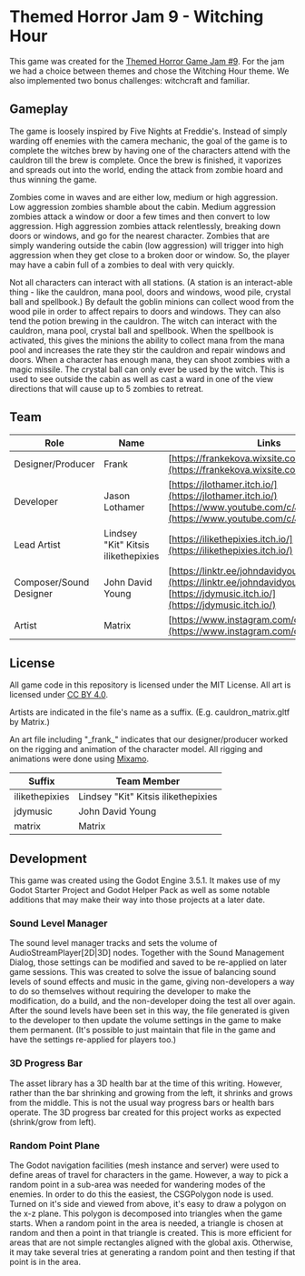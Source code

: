 # Themed Horror Jam 9 - Witching Hour
This game was created for the [Themed Horror Game Jam #9](https://itch.io/jam/themed-horror-game-jam-9). For the jam we had a choice between themes and chose the Witching Hour theme. We also implemented two bonus challenges: witchcraft and familiar.

## Gameplay

The game is loosely inspired by Five Nights at Freddie's. Instead of simply warding off enemies with the camera mechanic, the goal of the game is to complete the witches brew by having one of the characters attend with the cauldron till the brew is complete. Once the brew is finished, it vaporizes and spreads out into the world, ending the attack from zombie hoard and thus winning the game.

Zombies come in waves and are either low, medium or high aggression. Low aggression zombies shamble about the cabin. Medium aggression zombies attack a window or door a few times and then convert to low aggression. High aggression zombies attack relentlessly, breaking down doors or windows, and go for the nearest character. Zombies that are simply wandering outside the cabin (low aggression) will trigger into high aggression when they get close to a broken door or window. So, the player may have a cabin full of a zombies to deal with very quickly.

Not all characters can interact with all stations. (A station is an interact-able thing - like the cauldron, mana pool, doors and windows, wood pile, crystal ball and spellbook.) By default the goblin minions can collect wood from the wood pile in order to affect repairs to doors and windows. They can also tend the potion brewing in the cauldron. The witch can interact with the cauldron, mana pool, crystal ball and spellbook. When the spellbook is activated, this gives the minions the ability to collect mana from the mana pool and increases the rate they stir the cauldron and repair windows and doors. When a character has enough mana, they can shoot zombies with a magic missile. The crystal ball can only ever be used by the witch. This is used to see outside the cabin as well as cast a ward in one of the view directions that will cause up to 5 zombies to retreat.

## Team

|Role |Name |Links |
|-----------------------|-----------------------------------|-------------------------------------------------------------------------------------|
|Designer/Producer |Frank |[https://frankekova.wixsite.com/frankkova](https://frankekova.wixsite.com/frankkova) |
|Developer |Jason Lothamer |[https://jlothamer.itch.io/](https://jlothamer.itch.io/)<br>[https://www.youtube.com/c/JasonLothamer](https://www.youtube.com/c/JasonLothamer) |
|Lead Artist |Lindsey "Kit" Kitsis ilikethepixies|[https://ilikethepixies.itch.io/](https://ilikethepixies.itch.io/) |
|Composer/Sound Designer|John David Young |[https://linktr.ee/johndavidyoung/](https://linktr.ee/johndavidyoung/)<br>[https://jdymusic.itch.io/](https://jdymusic.itch.io/) |
|Artist |Matrix |[https://www.instagram.com/cosmos336699/](https://www.instagram.com/cosmos336699/) |


## License

All game code in this repository is licensed under the MIT License. All art is licensed under [CC BY 4.0](https://creativecommons.org/licenses/by/4.0/).

Artists are indicated in the file's name as a suffix. (E.g. cauldron_matrix.gltf by Matrix.)

An art file including "\_frank\_" indicates that our designer/producer worked on the rigging and animation of the character model. All rigging and animations were done using [Mixamo](https://www.mixamo.com/).
<br>

|Suffix |Team Member |
|--------------|-----------------------------------|
|ilikethepixies|Lindsey "Kit" Kitsis ilikethepixies|
|jdymusic |John David Young |
|matrix |Matrix |

## Development
This game was created using the Godot Engine 3.5.1. It makes use of my Godot Starter Project and Godot Helper Pack as well as some notable additions that may make their way into those projects at a later date.

### Sound Level Manager
The sound level manager tracks and sets the volume of AudioStreamPlayer[2D|3D] nodes. Together with the Sound Management Dialog, those settings can be modified and saved to be re-applied on later game sessions. This was created to solve the issue of balancing sound levels of sound effects and music in the game, giving non-developers a way to do so themselves without requiring the developer to make the modification, do a build, and the non-developer doing the test all over again. After the sound levels have been set in this way, the file generated is given to the developer to then update the volume settings in the game to make them permanent. (It's possible to just maintain that file in the game and have the settings re-applied for players too.)

### 3D Progress Bar
The asset library has a 3D health bar at the time of this writing. However, rather than the bar shrinking and growing from the left, it shrinks and grows from the middle. This is not the usual way progress bars or health bars operate. The 3D progress bar created for this project works as expected (shrink/grow from left).

### Random Point Plane
The Godot navigation facilities (mesh instance and server) were used to define areas of travel for characters in the game. However, a way to pick a random point in a sub-area was needed for wandering modes of the enemies. In order to do this the easiest, the CSGPolygon node is used. Turned on it's side and viewed from above, it's easy to draw a polygon on the x-z plane. This polygon is decomposed into triangles when the game starts. When a random point in the area is needed, a triangle is chosen at random and then a point in that triangle is created. This is more efficient for areas that are not simple rectangles aligned with the global axis. Otherwise, it may take several tries at generating a random point and then testing if that point is in the area.







